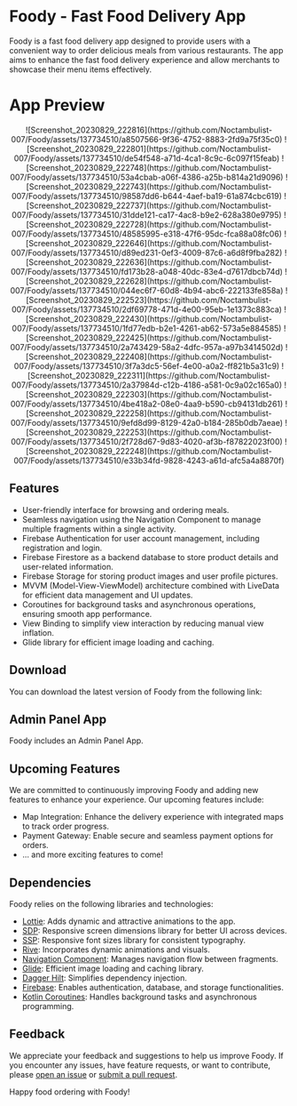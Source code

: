 # Foody - Fast Food Delivery App

Foody is a fast food delivery app designed to provide users with a convenient way to order delicious meals from various restaurants. The app aims to enhance the fast food delivery experience and allow merchants to showcase their menu items effectively.

# App Preview

<div align="center">
![Screenshot_20230829_222816](https://github.com/Noctambulist-007/Foody/assets/137734510/a8507566-9f36-4752-8883-2fd9a75f35c0)
![Screenshot_20230829_222801](https://github.com/Noctambulist-007/Foody/assets/137734510/de54f548-a71d-4ca1-8c9c-6c097f15feab)
![Screenshot_20230829_222748](https://github.com/Noctambulist-007/Foody/assets/137734510/53a4cbab-a06f-4386-a25b-b814a21d9096)
![Screenshot_20230829_222743](https://github.com/Noctambulist-007/Foody/assets/137734510/98587dd6-b644-4aef-ba19-61a874cbc619)
![Screenshot_20230829_222737](https://github.com/Noctambulist-007/Foody/assets/137734510/31dde121-ca17-4ac8-b9e2-628a380e9795)
![Screenshot_20230829_222728](https://github.com/Noctambulist-007/Foody/assets/137734510/48585995-e318-47f6-95dc-fca88a08fc06)
![Screenshot_20230829_222646](https://github.com/Noctambulist-007/Foody/assets/137734510/d89ed231-0ef3-4009-87c6-a6d8f9fba282)
![Screenshot_20230829_222636](https://github.com/Noctambulist-007/Foody/assets/137734510/fd173b28-a048-40dc-83e4-d7617dbcb74d)
![Screenshot_20230829_222628](https://github.com/Noctambulist-007/Foody/assets/137734510/044ec6f7-60d8-4b94-abc6-222133fe858a)
![Screenshot_20230829_222523](https://github.com/Noctambulist-007/Foody/assets/137734510/2df69778-471d-4e00-95eb-1e1373c883ca)
![Screenshot_20230829_222430](https://github.com/Noctambulist-007/Foody/assets/137734510/1fd77edb-b2e1-4261-ab62-573a5e884585)
![Screenshot_20230829_222425](https://github.com/Noctambulist-007/Foody/assets/137734510/2a743429-58a2-4dfc-957a-a97b3414502d)
![Screenshot_20230829_222408](https://github.com/Noctambulist-007/Foody/assets/137734510/3f7a3dc5-56ef-4e00-a0a2-ff821b5a31c9)
![Screenshot_20230829_222311](https://github.com/Noctambulist-007/Foody/assets/137734510/2a37984d-c12b-4186-a581-0c9a02c165a0)
![Screenshot_20230829_222303](https://github.com/Noctambulist-007/Foody/assets/137734510/4be418a2-08e0-4aa9-b590-cb94131db261)
![Screenshot_20230829_222258](https://github.com/Noctambulist-007/Foody/assets/137734510/9efd8d99-8129-42a0-b184-285b0db7aeae)
![Screenshot_20230829_222253](https://github.com/Noctambulist-007/Foody/assets/137734510/2f728d67-9d83-4020-af3b-f87822023f00)
![Screenshot_20230829_222248](https://github.com/Noctambulist-007/Foody/assets/137734510/e33b34fd-9828-4243-a61d-afc5a4a8870f)

</div>

## Features

- User-friendly interface for browsing and ordering meals.
- Seamless navigation using the Navigation Component to manage multiple fragments within a single activity.
- Firebase Authentication for user account management, including registration and login.
- Firebase Firestore as a backend database to store product details and user-related information.
- Firebase Storage for storing product images and user profile pictures.
- MVVM (Model-View-ViewModel) architecture combined with LiveData for efficient data management and UI updates.
- Coroutines for background tasks and asynchronous operations, ensuring smooth app performance.
- View Binding to simplify view interaction by reducing manual view inflation.
- Glide library for efficient image loading and caching.

## Download

You can download the latest version of Foody from the following link:

## Admin Panel App

Foody includes an Admin Panel App.

## Upcoming Features

We are committed to continuously improving Foody and adding new features to enhance your experience. Our upcoming features include:

- Map Integration: Enhance the delivery experience with integrated maps to track order progress.
- Payment Gateway: Enable secure and seamless payment options for orders.
- ... and more exciting features to come!


## Dependencies

Foody relies on the following libraries and technologies:

- [Lottie](https://github.com/airbnb/lottie-android): Adds dynamic and attractive animations to the app.
- [SDP](https://github.com/intuit/sdp): Responsive screen dimensions library for better UI across devices.
- [SSP](https://github.com/intuit/ssp): Responsive font sizes library for consistent typography.
- [Rive](https://rive.app/): Incorporates dynamic animations and visuals.
- [Navigation Component](https://developer.android.com/guide/navigation): Manages navigation flow between fragments.
- [Glide](https://github.com/bumptech/glide): Efficient image loading and caching library.
- [Dagger Hilt](https://dagger.dev/hilt/): Simplifies dependency injection.
- [Firebase](https://firebase.google.com/): Enables authentication, database, and storage functionalities.
- [Kotlin Coroutines](https://github.com/Kotlin/kotlinx.coroutines): Handles background tasks and asynchronous programming.

## Feedback

We appreciate your feedback and suggestions to help us improve Foody. If you encounter any issues, have feature requests, or want to contribute, please [open an issue](https://github.com/yourusername/Foody/issues) or [submit a pull request](https://github.com/yourusername/Foody/pulls).

Happy food ordering with Foody!
